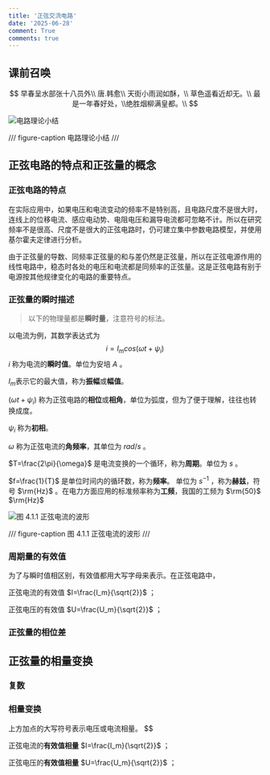 ```yaml
---
title: '正弦交流电路'
date: '2025-06-28'
comment: True
comments: true
---
```


## 课前召唤

$$
早春呈水部张十八员外\\
唐.韩愈\\
天街小雨润如酥，\\
草色遥看近却无。\\
最是一年春好处，\\绝胜烟柳满皇都。\\
$$

![电路理论小结](https://alivender-assets.oss-cn-beijing.aliyuncs.com/img/dainlulilun/A9mspr9p_uh1j90_qho.jpg)

/// figure-caption
电路理论小结
///

## 正弦电路的特点和正弦量的概念

### 正弦电路的特点

在实际应用中，如果电压和电流变动的频率不是特别高，且电路尺度不是很大时，连线上的位移电流、感应电动势、电阻电压和漏导电流都可忽略不计。所以在研究频率不是很高、尺度不是很大的正弦电路时，仍可建立集中参数电路模型，并使用基尔霍夫定律进行分析。

由于正弦量的导数、同频率正弦量的和与差仍然是正弦量，所以在正弦电源作用的线性电路中，稳态时各处的电压和电流都是同频率的正弦量。这是正弦电路有别于电源按其他规律变化的电路的重要特点。

### 正弦量的瞬时描述

> 以下的物理量都是**瞬时量**，注意符号的标法。

以电流为例，其数学表达式为
$$
i=I_mcos(\omega t+\psi_i)
$$
$i$ 称为电流的**瞬时值**。单位为安培 $A$ 。

$I_m$表示它的最大值，称为**振幅**或**幅值**。

$(\omega t+\psi_i)$ 称为正弦电路的**相位**或**相角**，单位为弧度，但为了便于理解，往往也转换成度。

$\psi_i$ 称为**初相**。

$\omega$ 称为正弦电流的**角频率**，其单位为 $rad/s$ 。

$T=\frac{2\pi}{\omega}$ 是电流变换的一个循环，称为**周期**。单位为 $s$ 。

$f=\frac{1}{T}$ 是单位时间内的循环数，称为**频率**。 单位为 $s^{-1}$ ，称为**赫兹**，符号 $\rm{Hz}$ 。在电力方面应用的标准频率称为**工频**，我国的工频为 $\rm{50}$ $\rm{Hz}$

![图 4.1.1 	正弦电流的波形](https://alivender-assets.oss-cn-beijing.aliyuncs.com/img/dainlulilun/4.1.1.png)

/// figure-caption
图 4.1.1 	正弦电流的波形
///

### 周期量的有效值

为了与瞬时值相区别，有效值都用大写字母来表示。在正弦电路中，

正弦电流的有效值 $I=\frac{I_m}{\sqrt{2}}$ ；

正弦电压的有效值 $U=\frac{U_m}{\sqrt{2}}$ ；

### 正弦量的相位差

## 正弦量的相量变换

### 复数

### 相量变换

上方加点的大写符号表示电压或电流相量。 $$

正弦电流的**有效值相量** $I=\frac{I_m}{\sqrt{2}}$ ；

正弦电压的**有效值相量** $U=\frac{U_m}{\sqrt{2}}$ ；